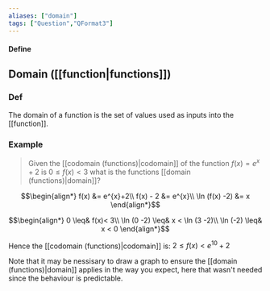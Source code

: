 ```yaml
---
aliases: ["domain"]
tags: ["Question","QFormat3"]
---
```


#### Define
## Domain ([[function|functions]])
### Def
The domain of a function is the set of values used as inputs into the [[function]].


### Example
> Given the [[codomain (functions)|codomain]] of the function $f(x)=e^{x}+2$ is $0\leq f(x)< 3$ what is the functions [[domain (functions)|domain]]?

$$\begin{align*}
f(x) &= e^{x}+2\\
f(x) - 2 &= e^{x}\\
\ln (f(x) -2) &= x
\end{align*}$$

$$\begin{align*}
0 \leq& f(x)< 3\\
\ln (0 -2) \leq& x < \ln (3 -2)\\
\ln (-2) \leq& x < 0 
\end{align*}$$

Hence the [[codomain (functions)|codomain]] is: $2\leq f(x) < e^{10} +2$

Note that it may be nessisary to draw a graph to ensure the [[domain (functions)|domain]] applies in the way you expect, here that wasn't needed since the behaviour is predictable.